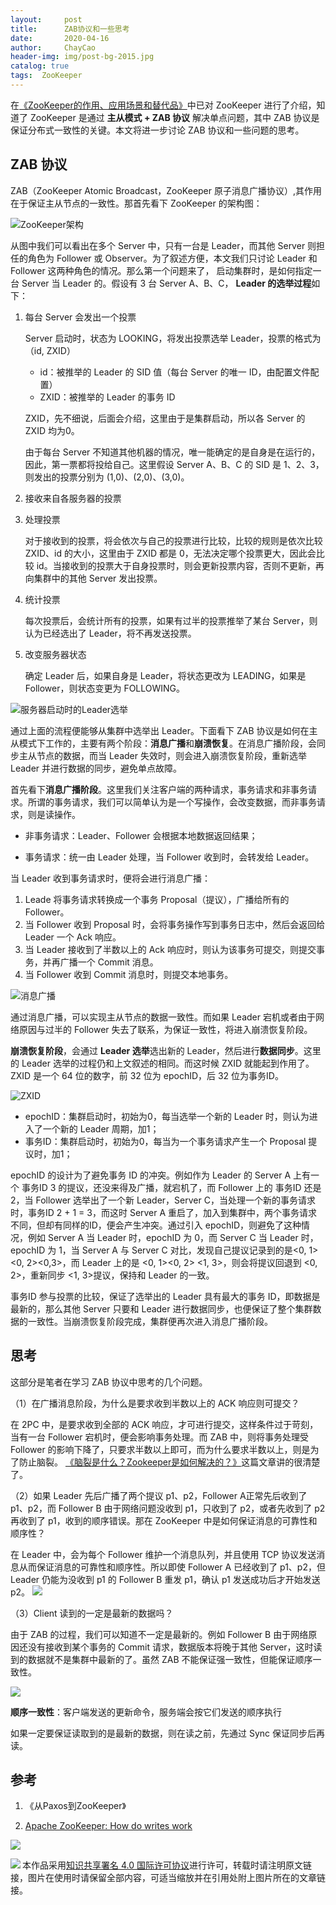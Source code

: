 ```yaml
---
layout:     post
title:      ZAB协议和一些思考
date:       2020-04-16
author:     ChayCao
header-img: img/post-bg-2015.jpg 
catalog: true
tags:  ZooKeeper
---
```



在[《ZooKeeper的作用、应用场景和替代品》](https://juejin.im/post/5e64da0cf265da57360b98bb)中已对 ZooKeeper 进行了介绍，知道了 ZooKeeper 是通过 **主从模式 + ZAB 协议** 解决单点问题，其中 ZAB 协议是保证分布式一致性的关键。本文将进一步讨论 ZAB 协议和一些问题的思考。

## ZAB 协议

ZAB（ZooKeeper Atomic Broadcast，ZooKeeper 原子消息广播协议）,其作用在于保证主从节点的一致性。那首先看下 ZooKeeper 的架构图：

![ZooKeeper架构](https://user-gold-cdn.xitu.io/2020/4/16/1718061c577c3683?w=600&h=185&f=jpeg&s=33003)

从图中我们可以看出在多个 Server 中，只有一台是 Leader，而其他 Server 则担任的角色为 Follower 或 Observer。为了叙述方便，本文我们只讨论 Leader 和 Follower 这两种角色的情况。那么第一个问题来了， 启动集群时，是如何指定一台 Server 当 Leader 的。假设有 3 台 Server A、B、C， **Leader 的选举过程**如下：

1. 每台 Server 会发出一个投票

   Server 启动时，状态为 LOOKING，将发出投票选举 Leader，投票的格式为（id, ZXID）

   - id：被推举的 Leader 的 SID 值（每台 Server 的唯一 ID，由配置文件配置）
   - ZXID：被推举的 Leader 的事务 ID

   ZXID，先不细说，后面会介绍，这里由于是集群启动，所以各 Server 的 ZXID 均为0。

   由于每台 Server 不知道其他机器的情况，唯一能确定的是自身是在运行的，因此，第一票都将投给自己。这里假设 Server A、B、C 的 SID 是 1、2、3，则发出的投票分别为 (1,0)、(2,0)、(3,0)。

2. 接收来自各服务器的投票

3. 处理投票

   对于接收到的投票，将会依次与自己的投票进行比较，比较的规则是依次比较 ZXID、id 的大小，这里由于 ZXID 都是 0，无法决定哪个投票更大，因此会比较 id。当接收到的投票大于自身投票时，则会更新投票内容，否则不更新，再向集群中的其他 Server 发出投票。

4. 统计投票

   每次投票后，会统计所有的投票，如果有过半的投票推举了某台 Server，则认为已经选出了 Leader，将不再发送投票。

5. 改变服务器状态

   确定 Leader 后，如果自身是 Leader，将状态更改为 LEADING，如果是 Follower，则状态变更为 FOLLOWING。

![服务器启动时的Leader选举](https://user-gold-cdn.xitu.io/2020/4/16/171806235daa9f85?w=5138&h=2106&f=png&s=312155)

通过上面的流程便能够从集群中选举出 Leader。下面看下 ZAB 协议是如何在主从模式下工作的，主要有两个阶段：**消息广播**和**崩溃恢复**。在消息广播阶段，会同步主从节点的数据，而当 Leader 失效时，则会进入崩溃恢复阶段，重新选举 Leader 并进行数据的同步，避免单点故障。

首先看下**消息广播阶段**。这里我们关注客户端的两种请求，事务请求和非事务请求。所谓的事务请求，我们可以简单认为是一个写操作，会改变数据，而非事务请求，则是读操作。

- 非事务请求：Leader、Follower 会根据本地数据返回结果；

- 事务请求：统一由 Leader 处理，当 Follower 收到时，会转发给 Leader。

当 Leader 收到事务请求时，便将会进行消息广播：

1. Leade 将事务请求转换成一个事务 Proposal（提议），广播给所有的 Follower。
2. 当 Follower 收到 Proposal 时，会将事务操作写到事务日志中，然后会返回给 Leader 一个 Ack 响应。
3. 当 Leader 接收到了半数以上的 Ack 响应时，则认为该事务可提交，则提交事务，并再广播一个 Commit 消息。
4. 当 Follower 收到 Commit 消息时，则提交本地事务。

![消息广播](https://user-gold-cdn.xitu.io/2020/4/16/1718062772ae56f4?w=2675&h=1644&f=png&s=73075)

通过消息广播，可以实现主从节点的数据一致性。而如果 Leader 宕机或者由于网络原因与过半的 Follower 失去了联系，为保证一致性，将进入崩溃恢复阶段。

**崩溃恢复阶段**，会通过 **Leader 选举**选出新的 Leader，然后进行**数据同步**。这里的 Leader 选举的过程仍和上文叙述的相同。而这时候 ZXID 就能起到作用了。ZXID 是一个 64 位的数字，前 32 位为 epochID，后 32 位为事务ID。

![ZXID](https://user-gold-cdn.xitu.io/2020/4/16/1718062abcabf7e7?w=1950&h=763&f=png&s=54004)

- epochID：集群启动时，初始为0，每当选举一个新的 Leader 时，则认为进入了一个新的 Leader 周期，加1；
- 事务ID：集群启动时，初始为0，每当为一个事务请求产生一个 Proposal 提议时，加1；

epochID 的设计为了避免事务 ID 的冲突。例如作为 Leader 的 Server A 上有一个 事务ID 3 的提议，还没来得及广播，就宕机了，而 Follower 上的 事务ID 还是 2，当 Follower 选举出了一个新 Leader，Server C，当处理一个新的事务请求时，事务ID 2 + 1 = 3，而这时 Server A 重启了，加入到集群中，两个事务请求不同，但却有同样的ID，便会产生冲突。通过引入 epochID，则避免了这种情况，例如 Server A 当 Leader 时，epochID 为 0，而 Server C 当 Leader 时，epochID 为 1，当 Server A 与 Server C 对比，发现自己提议记录到的是<0, 1> <0, 2><0,3>，而 Leader 上的是 <0, 1><0, 2> <1, 3>，则会将提议回退到 <0, 2>，重新同步 <1, 3>提议，保持和 Leader 的一致。

事务ID 参与投票的比较，保证了选举出的 Leader 具有最大的事务 ID，即数据是最新的，那么其他 Server 只要和 Leader 进行数据同步，也便保证了整个集群数据的一致性。当崩溃恢复阶段完成，集群便再次进入消息广播阶段。

## 思考

这部分是笔者在学习 ZAB 协议中思考的几个问题。

（1）在广播消息阶段，为什么是要求收到半数以上的 ACK 响应则可提交？

在 2PC 中，是要求收到全部的 ACK 响应，才可进行提交，这样条件过于苛刻，当有一台 Follower 宕机时，便会影响事务处理。而 ZAB 中，则将事务处理受 Follower 的影响下降了，只要求半数以上即可，而为什么要求半数以上，则是为了防止脑裂。 [《脑裂是什么？Zookeeper是如何解决的？》](https://juejin.im/post/5d36c2f25188257f6a209d37)这篇文章讲的很清楚了。

（2）如果 Leader 先后广播了两个提议 p1、p2，Follower A正常先后收到了 p1、p2，而 Follower B 由于网络问题没收到 p1，只收到了 p2，或者先收到了 p2 再收到了 p1，收到的顺序错误。那在 ZooKeeper 中是如何保证消息的可靠性和顺序性？

在 Leader 中，会为每个 Follower 维护一个消息队列，并且使用 TCP 协议发送消息从而保证消息的可靠性和顺序性。所以即使 Follower A 已经收到了 p1、p2，但 Leader 仍能为没收到 p1 的 Follower B 重发 p1，确认 p1 发送成功后才开始发送 p2。
![](https://user-gold-cdn.xitu.io/2020/4/20/17195ba996dd7556?w=5550&h=2369&f=png&s=320257)

（3）Client 读到的一定是最新的数据吗？

由于 ZAB 的过程，我们可以知道不一定是最新的。例如 Follower B 由于网络原因还没有接收到某个事务的 Commit 请求，数据版本将晚于其他 Server，这时读到的数据就不是集群中最新的了。虽然 ZAB 不能保证强一致性，但能保证顺序一致性。

![](https://user-gold-cdn.xitu.io/2020/4/20/17195bcb78034fa4?w=4075&h=2738&f=png&s=230011)

**顺序一致性**：客户端发送的更新命令，服务端会按它们发送的顺序执行

如果一定要保证读取到的是最新的数据，则在读之前，先通过 Sync 保证同步后再读。



## 参考

1. 《从Paxos到ZooKeeper》

2. [Apache ZooKeeper: How do writes work](https://stackoverflow.com/questions/5420087/apache-zookeeper-how-do-writes-work)

![](https://user-gold-cdn.xitu.io/2020/4/26/171b6c780f350142?w=900&h=358&f=png&s=45284)

<img src='https://i1.fuimg.com/717558/defe8abe0402ca24.png' align='left' />

本作品采用[知识共享署名 4.0 国际许可协议](http://creativecommons.org/licenses/by/4.0/)进行许可，转载时请注明原文链接，图片在使用时请保留全部内容，可适当缩放并在引用处附上图片所在的文章链接。